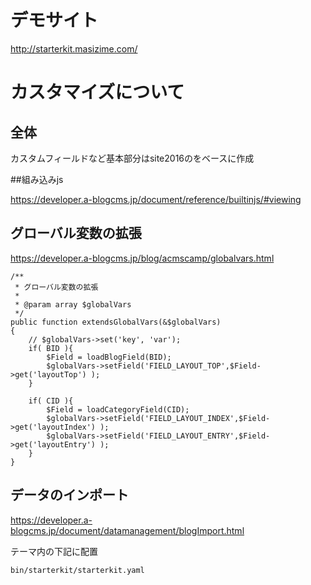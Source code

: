 
# デモサイト

<a href="http://starterkit.masizime.com/" target="_blank">http://starterkit.masizime.com/</a>


# カスタマイズについて

## 全体

カスタムフィールドなど基本部分はsite2016のをベースに作成


##組み込みjs

<a href="https://developer.a-blogcms.jp/document/reference/builtinjs/#viewing" target="_blank">https://developer.a-blogcms.jp/document/reference/builtinjs/#viewing</a>






## グローバル変数の拡張

<a href="https://developer.a-blogcms.jp/blog/acmscamp/globalvars.html" target="_blank">https://developer.a-blogcms.jp/blog/acmscamp/globalvars.html</a>

```
/**
 * グローバル変数の拡張
 *
 * @param array $globalVars
 */
public function extendsGlobalVars(&$globalVars)
{
    // $globalVars->set('key', 'var');
    if( BID ){
        $Field = loadBlogField(BID);
        $globalVars->setField('FIELD_LAYOUT_TOP',$Field->get('layoutTop') );
    }

    if( CID ){
        $Field = loadCategoryField(CID);
        $globalVars->setField('FIELD_LAYOUT_INDEX',$Field->get('layoutIndex') );
        $globalVars->setField('FIELD_LAYOUT_ENTRY',$Field->get('layoutEntry') );
    }
}
```

## データのインポート

<a href="https://developer.a-blogcms.jp/document/datamanagement/blogImport.html" target="_blank">https://developer.a-blogcms.jp/document/datamanagement/blogImport.html</a>


テーマ内の下記に配置

```
bin/starterkit/starterkit.yaml
```